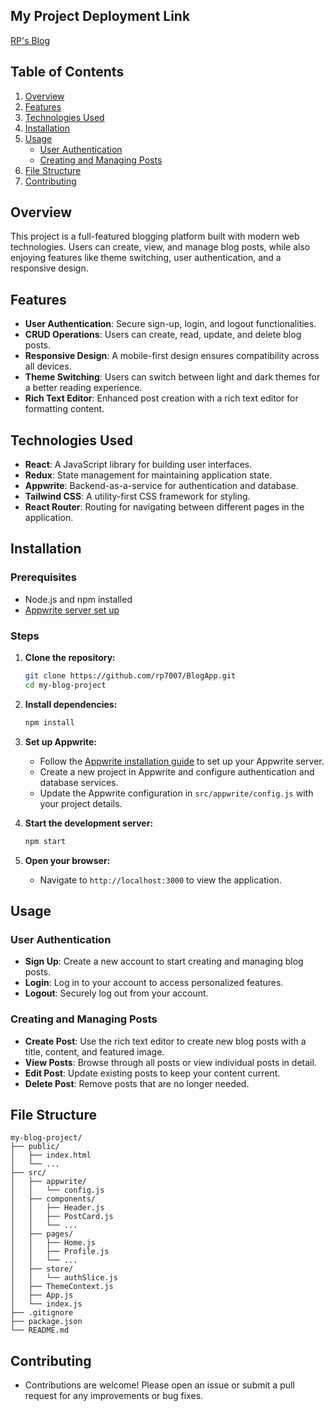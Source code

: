 ## My Project Deployment Link
[RP's Blog](https://rpcblog.netlify.app/)

## Table of Contents

1. [Overview](#overview)
2. [Features](#features)
3. [Technologies Used](#technologies-used)
4. [Installation](#installation)
6. [Usage](#usage)
    - [User Authentication](#user-authentication)
    - [Creating and Managing Posts](#creating-and-managing-posts)
7. [File Structure](#file-structure)
8. [Contributing](#contributing)

## Overview

This project is a full-featured blogging platform built with modern web technologies. Users can create, view, and manage blog posts, while also enjoying features like theme switching, user authentication, and a responsive design.

## Features

- **User Authentication**: Secure sign-up, login, and logout functionalities.
- **CRUD Operations**: Users can create, read, update, and delete blog posts.
- **Responsive Design**: A mobile-first design ensures compatibility across all devices.
- **Theme Switching**: Users can switch between light and dark themes for a better reading experience.
- **Rich Text Editor**: Enhanced post creation with a rich text editor for formatting content.

## Technologies Used

- **React**: A JavaScript library for building user interfaces.
- **Redux**: State management for maintaining application state.
- **Appwrite**: Backend-as-a-service for authentication and database.
- **Tailwind CSS**: A utility-first CSS framework for styling.
- **React Router**: Routing for navigating between different pages in the application.

## Installation

### Prerequisites

- Node.js and npm installed
- [Appwrite server set up](https://appwrite.io/docs/installation)

### Steps

1. **Clone the repository:**

    ```bash
    git clone https://github.com/rp7007/BlogApp.git
    cd my-blog-project
    ```

2. **Install dependencies:**

    ```bash
    npm install
    ```

3. **Set up Appwrite:**
    - Follow the [Appwrite installation guide](https://appwrite.io/docs/installation) to set up your Appwrite server.
    - Create a new project in Appwrite and configure authentication and database services.
    - Update the Appwrite configuration in `src/appwrite/config.js` with your project details.

4. **Start the development server:**

    ```bash
    npm start
    ```

5. **Open your browser:**
    - Navigate to `http://localhost:3000` to view the application.

## Usage

### User Authentication

- **Sign Up**: Create a new account to start creating and managing blog posts.
- **Login**: Log in to your account to access personalized features.
- **Logout**: Securely log out from your account.

### Creating and Managing Posts

- **Create Post**: Use the rich text editor to create new blog posts with a title, content, and featured image.
- **View Posts**: Browse through all posts or view individual posts in detail.
- **Edit Post**: Update existing posts to keep your content current.
- **Delete Post**: Remove posts that are no longer needed.

## File Structure

```plaintext
my-blog-project/
├── public/
│   ├── index.html
│   └── ...
├── src/
│   ├── appwrite/
│   │   └── config.js
│   ├── components/
│   │   ├── Header.js
│   │   ├── PostCard.js
│   │   └── ...
│   ├── pages/
│   │   ├── Home.js
│   │   ├── Profile.js
│   │   └── ...
│   ├── store/
│   │   └── authSlice.js
│   ├── ThemeContext.js
│   ├── App.js
│   └── index.js
├── .gitignore
├── package.json
└── README.md
```

## Contributing
- Contributions are welcome! Please open an issue or submit a pull request for any improvements or bug fixes.
